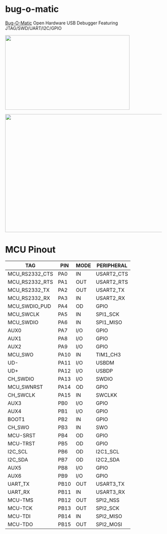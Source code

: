 # bug-o-matic
[Bug-O-Matic](http://www.8bitgeek.net/bug-o-matic) Open Hardware USB Debugger Featuring JTAG/SWD/UART/I2C/GPIO 

[<img src="http://www.8bitgeek.net/bug-o-matic/bug-o-matic.png" width="400" height="240">](http://www.8bitgeek.net/bug-o-matic)

[<img src="http://www.8bitgeek.net/bug-o-matic/bug-o-matic-sch-reva.png" width="600" height="380">](http://www.8bitgeek.net/bug-o-matic)

# MCU Pinout 

| TAG            | PIN  | MODE | PERIPHERAL |
|----------------|------|------|------------|
| MCU_RS2332_CTS | PA0  | IN   | USART2_CTS |
| MCU_RS2332_RTS | PA1  | OUT  | USART2_RTS |
| MCU_RS2332_TX  | PA2  | OUT  | USART2_TX  |
| MCU_RS2332_RX  | PA3  | IN   | USART2_RX  |
| MCU_SWDIO_PUD  | PA4  | OD   | GPIO       |
| MCU_SWCLK      | PA5  | IN   | SPI1_SCK   |
| MCU_SWDIO      | PA6  | IN   | SPI1_MISO  |
| AUX0           | PA7  | I/O  | GPIO       |
| AUX1           | PA8  | I/O  | GPIO       |
| AUX2           | PA9  | I/O  | GPIO       |
| MCU_SWO        | PA10 | IN   | TIM1_CH3   |
| UD-            | PA11 | I/O  | USBDM      |
| UD+            | PA12 | I/O  | USBDP      |
| CH_SWDIO       | PA13 | I/O  | SWDIO      |
| MCU_SWNRST     | PA14 | OD   | GPIO       |
| CH_SWCLK       | PA15 | IN   | SWCLKK     |
| AUX3           | PB0  | I/O  | GPIO       |
| AUX4           | PB1  | I/O  | GPIO       |
| BOOT1          | PB2  | IN   | GPIO       |
| CH_SWO         | PB3  | IN   | SWO        |
| MCU-SRST       | PB4  | OD   | GPIO       |
| MCU-TRST       | PB5  | OD   | GPIO       |
| I2C_SCL        | PB6  | OD   | I2C1_SCL   |
| I2C_SDA        | PB7  | OD   | I2C2_SDA   |
| AUX5           | PB8  | I/O  | GPIO       |
| AUX6           | PB9  | I/O  | GPIO       |
| UART_TX        | PB10 | OUT  | USART3_TX  |
| UART_RX        | PB11 | IN   | USART3_RX  |
| MCU-TMS        | PB12 | OUT  | SPI2_NSS   |
| MCU-TCK        | PB13 | OUT  | SPI2_SCK   |
| MCU-TDI        | PB14 | IN   | SPI2_MISO  |
| MCU-TDO        | PB15 | OUT  | SPI2_MOSI  |
